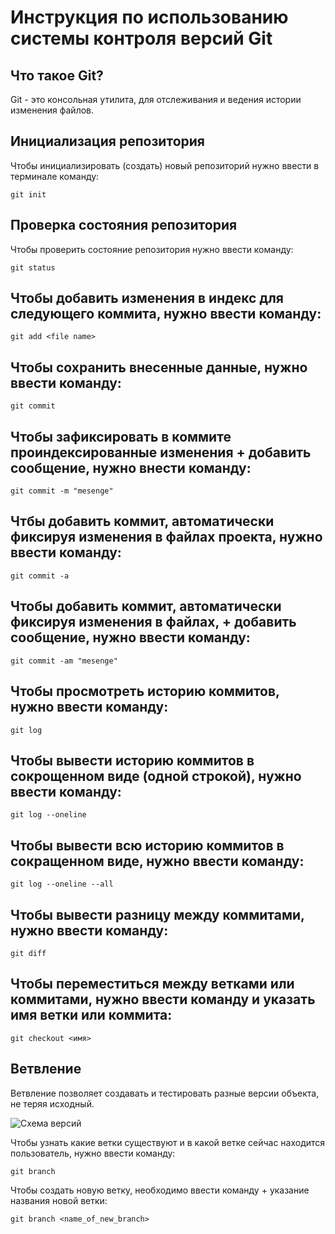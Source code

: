 # **Инструкция по использованию системы контроля версий Git**

## Что такое Git?

Git - это консольная утилита, для отслеживания и ведения истории изменения файлов.

## Инициализация репозитория 

Чтобы инициализировать (создать) новый репозиторий нужно ввести в терминале команду:

    git init
## Проверка состояния репозитория

Чтобы проверить состояние репозитория нужно ввести команду:

    git status

  ## Чтобы добавить изменения в индекс для следующего коммита, нужно ввести команду:

    git add <file name>    
    
## Чтобы сохранить внесенные данные, нужно ввести команду:

    git commit

## Чтобы зафиксировать в коммите проиндексированные изменения + добавить сообщение, нужно внести команду:

    git commit -m "mesenge"

## Чтбы добавить коммит, автоматически фиксируя изменения в файлах проекта, нужно ввести команду:

    git commit -a

 ## Чтобы добавить коммит, автоматически фиксируя изменения в файлах, + добавить сообщение, нужно ввести команду:

    git commit -am "mesenge"

## Чтобы просмотреть историю коммитов, нужно ввести команду:

    git log  
    
## Чтобы вывести историю коммитов в сокрощенном виде (одной строкой), нужно ввести команду:

    git log --oneline

## Чтобы вывести всю историю коммитов в сокращенном виде, нужно ввести команду:

    git log --oneline --all

## Чтобы вывести разницу между коммитами, нужно ввести команду:

    git diff

## Чтобы переместиться между ветками или коммитами, нужно ввести команду и указать имя ветки или коммита:

    git checkout <имя>

## Ветвление

Ветвление позволяет создавать и тестировать разные версии объекта, не теряя исходный. 

![Схема версий](slide.jpg)

Чтобы узнать какие ветки существуют и в какой ветке сейчас находится пользователь, нужно ввести команду:

    git branch

Чтобы создать новую ветку, необходимо ввести команду + указание названия новой ветки:

    git branch <name_of_new_branch>
    